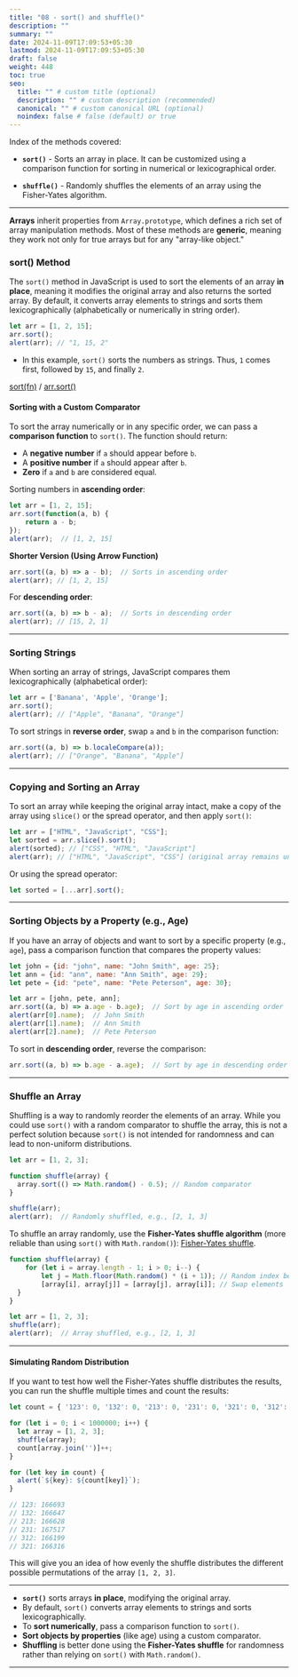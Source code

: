 ```yaml
---
title: "08 - sort() and shuffle()"
description: ""
summary: ""
date: 2024-11-09T17:09:53+05:30
lastmod: 2024-11-09T17:09:53+05:30
draft: false
weight: 448
toc: true
seo:
  title: "" # custom title (optional)
  description: "" # custom description (recommended)
  canonical: "" # custom canonical URL (optional)
  noindex: false # false (default) or true
---
```



Index of the methods covered:

* **`sort()`** - Sorts an array in place. It can be customized using a comparison function for sorting in numerical or lexicographical order.

* **`shuffle()`** - Randomly shuffles the elements of an array using the Fisher-Yates algorithm.

---

**Arrays** inherit properties from `Array.prototype`, which defines a rich set of array manipulation methods. Most of these methods are **generic**, meaning they work not only for true arrays but for any "array-like object."


### sort() Method

The `sort()` method in JavaScript is used to sort the elements of an array **in place**, meaning it modifies the original array and also returns the sorted array. By default, it converts array elements to strings and sorts them lexicographically (alphabetically or numerically in string order).

```js
let arr = [1, 2, 15];
arr.sort();
alert(arr); // "1, 15, 2"
```

- In this example, `sort()` sorts the numbers as strings. Thus, `1` comes first, followed by `15`, and finally `2`.

[sort(fn)](https://javascript.info/array-methods#sort-fn)   /  [arr.sort()](https://developer.mozilla.org/en-US/docs/Web/JavaScript/Reference/Global_Objects/Array/sort)

#### Sorting with a Custom Comparator

To sort the array numerically or in any specific order, we can pass a **comparison function** to `sort()`. The function should return:

- A **negative number** if `a` should appear before `b`.
- A **positive number** if `a` should appear after `b`.
- **Zero** if `a` and `b` are considered equal.

Sorting numbers in **ascending order**:

```js
let arr = [1, 2, 15];
arr.sort(function(a, b) {
	return a - b;
});
alert(arr);  // [1, 2, 15]
```

**Shorter Version (Using Arrow Function)**
```js
arr.sort((a, b) => a - b);  // Sorts in ascending order
alert(arr); // [1, 2, 15]
```

For **descending order**:

```js
arr.sort((a, b) => b - a);  // Sorts in descending order
alert(arr); // [15, 2, 1]
```

---

### Sorting Strings

When sorting an array of strings, JavaScript compares them lexicographically (alphabetical order):

```js
let arr = ['Banana', 'Apple', 'Orange'];
arr.sort();
alert(arr); // ["Apple", "Banana", "Orange"]
```

To sort strings in **reverse order**, swap `a` and `b` in the comparison function:

```js
arr.sort((a, b) => b.localeCompare(a));
alert(arr); // ["Orange", "Banana", "Apple"]
```

---

### Copying and Sorting an Array

To sort an array while keeping the original array intact, make a copy of the array using `slice()` or the spread operator, and then apply `sort()`:

```js
let arr = ["HTML", "JavaScript", "CSS"];
let sorted = arr.slice().sort();
alert(sorted); // ["CSS", "HTML", "JavaScript"]
alert(arr); // ["HTML", "JavaScript", "CSS"] (original array remains unchanged)
```

Or using the spread operator:
```js
let sorted = [...arr].sort();
```

---

### Sorting Objects by a Property (e.g., Age)

If you have an array of objects and want to sort by a specific property (e.g., `age`), pass a comparison function that compares the property values:

```js
let john = {id: "john", name: "John Smith", age: 25};
let ann = {id: "ann", name: "Ann Smith", age: 29};
let pete = {id: "pete", name: "Pete Peterson", age: 30};

let arr = [john, pete, ann];
arr.sort((a, b) => a.age - b.age);  // Sort by age in ascending order
alert(arr[0].name);  // John Smith
alert(arr[1].name);  // Ann Smith
alert(arr[2].name);  // Pete Peterson
```

To sort in **descending order**, reverse the comparison:

```js
arr.sort((a, b) => b.age - a.age);  // Sort by age in descending order
```

---
### Shuffle an Array

Shuffling is a way to randomly reorder the elements of an array. While you could use `sort()` with a random comparator to shuffle the array, this is not a perfect solution because `sort()` is not intended for randomness and can lead to non-uniform distributions.

```js
let arr = [1, 2, 3];

function shuffle(array) {
  array.sort(() => Math.random() - 0.5); // Random comparator
}

shuffle(arr);
alert(arr);  // Randomly shuffled, e.g., [2, 1, 3]
```

To shuffle an array randomly, use the **Fisher-Yates shuffle algorithm** (more reliable than using `sort()` with `Math.random()`):
[Fisher-Yates shuffle](https://en.wikipedia.org/wiki/Fisher%E2%80%93Yates_shuffle).

```js
function shuffle(array) {
	for (let i = array.length - 1; i > 0; i--) {
		let j = Math.floor(Math.random() * (i + 1)); // Random index between 0 and i
		[array[i], array[j]] = [array[j], array[i]]; // Swap elements
  }
}

let arr = [1, 2, 3];
shuffle(arr);
alert(arr);  // Array shuffled, e.g., [2, 1, 3]
```

---

#### Simulating Random Distribution

If you want to test how well the Fisher-Yates shuffle distributes the results, you can run the shuffle multiple times and count the results:

```js
let count = { '123': 0, '132': 0, '213': 0, '231': 0, '321': 0, '312': 0 };

for (let i = 0; i < 1000000; i++) {
  let array = [1, 2, 3];
  shuffle(array);
  count[array.join('')]++;
}

for (let key in count) {
  alert(`${key}: ${count[key]}`);
}

// 123: 166693
// 132: 166647
// 213: 166628
// 231: 167517
// 312: 166199
// 321: 166316
```

This will give you an idea of how evenly the shuffle distributes the different possible permutations of the array `[1, 2, 3]`.

____

- **`sort()`** sorts arrays **in place**, modifying the original array.
- By default, `sort()` converts array elements to strings and sorts lexicographically.
- To **sort numerically**, pass a comparison function to `sort()`.
- **Sort objects by properties** (like age) using a custom comparator.
- **Shuffling** is better done using the **Fisher-Yates shuffle** for randomness rather than relying on `sort()` with `Math.random()`.

---
